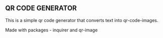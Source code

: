 ## QR CODE GENERATOR

This is a simple qr code generator that converts text into qr-code-images.

Made with packages - inquirer and qr-image

